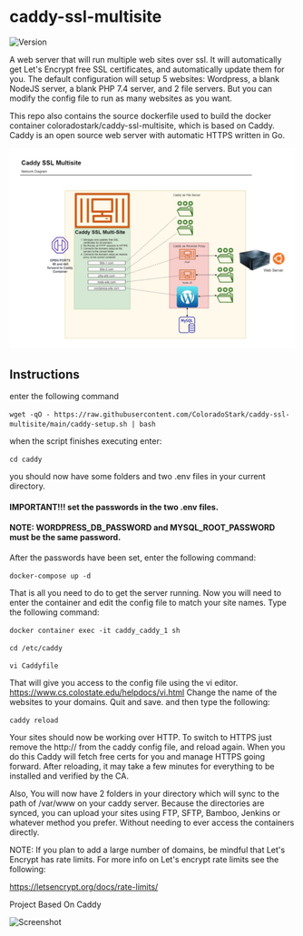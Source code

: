 # caddy-ssl-multisite

![Version](https://img.shields.io/github/v/release/ColoradoStark/caddy-ssl-multisite)

A web server that will run multiple web sites over ssl.  It will automatically get Let's Encrypt free SSL certificates, and automatically update them for you.  The default configuration will setup 5 websites: Wordpress, a blank NodeJS server, a blank PHP 7.4 server, and 2 file servers.  But you can modify the config file to run as many websites as you want.  

This repo also contains the source dockerfile used to build the docker container coloradostark/caddy-ssl-multisite, which is based on Caddy. Caddy is an open source web server with automatic HTTPS written in Go.   

![Diagram](https://raw.githubusercontent.com/ColoradoStark/caddy-ssl-multisite/master/diagram-v0-22.jpg)

## Instructions

enter the following command

```wget -qO - https://raw.githubusercontent.com/ColoradoStark/caddy-ssl-multisite/main/caddy-setup.sh | bash```

when the script finishes executing enter:

```cd caddy```
 
you should now have some folders and two .env files in your current directory.
#### IMPORTANT!!! set the passwords in the two .env files. 
#### NOTE: WORDPRESS_DB_PASSWORD and  MYSQL_ROOT_PASSWORD must be the same password.

After the passwords have been set, enter the following command:

```docker-compose up -d```

That is all you need to do to get the server running. Now you will need to enter the container and edit the config file to match your site names. Type the following command:

```docker container exec -it caddy_caddy_1 sh```

```cd /etc/caddy```

```vi Caddyfile```

That will give you access to the config file using the vi editor. https://www.cs.colostate.edu/helpdocs/vi.html Change the name of the websites to your domains. Quit and save. and then type the following:

```caddy reload```

Your sites should now be working over HTTP.  To switch to HTTPS just remove the http:// from the caddy config file, and reload again.  When you do this Caddy will fetch free certs for you and manage HTTPS going forward.  After reloading, it may take a few minutes for everything to be installed and verified by the CA.

Also, You will now have 2 folders in your directory which will sync to the path of /var/www on your caddy server. Because the directories are synced, you can upload your sites using FTP, SFTP, Bamboo, Jenkins or whatever method you prefer. Without needing to ever access the containers directly.  

NOTE: If you plan to add a large number of domains, be mindful that Let's Encrypt has rate limits. For more info on Let's encrypt rate limits see the following:

https://letsencrypt.org/docs/rate-limits/

Project Based On Caddy

![Screenshot](https://github.com/ColoradoStark/caddy-ssl-multisite/raw/master/caddy.jpg)

